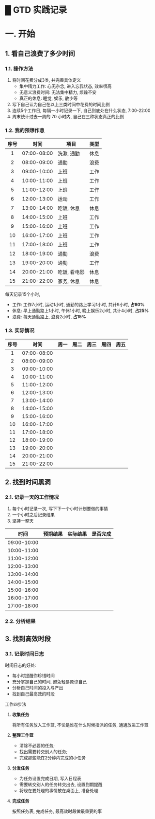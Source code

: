 # █ GTD 实践记录

# 一. 开始

## 1. 看自己浪费了多少时间

### 1.1. 操作方法

1. 将时间花费分成3类, 并完善具体定义
   - 集中精力工作: 心无杂念, 进入忘我状态, 效率很高
   - 无意义浪费时间: 无法集中精力, 烦躁不安
   - 真正的休息: 睡觉, 娱乐, 散步等
2.  写下自己认为自己在以上三类时间中花费的时间比例
3. 连续5个工作日, 每隔一小时记录一下, 自己到底处在什么状态, 7:00-22:00
4. 周末统计过去一周的 70 小时内, 自己在三种状态真正的比例

### 1.2. 我的预想作息

| 序号 |    时间     | 项目         | 类型 |
| :--: | :---------: | ------------ | ---- |
|  1   | 07:00-08:00 | 洗漱, 通勤   | 休息 |
|  2   | 08:00-09:00 | 通勤         | 浪费 |
|  3   | 09:00-10:00 | 上班         | 工作 |
|  4   | 10:00-11:00 | 上班         | 工作 |
|  5   | 11:00-12:00 | 上班         | 工作 |
|  6   | 12:00-13:00 | 运动         | 工作 |
|  7   | 13:00-14:00 | 吃饭, 休息   | 休息 |
|  8   | 14:00-15:00 | 上班         | 工作 |
|  9   | 15:00-16:00 | 上班         | 工作 |
|  10  | 16:00-17:00 | 上班         | 工作 |
|  11  | 17:00-18:00 | 上班         | 工作 |
|  12  | 18:00-19:00 | 通勤         | 浪费 |
|  13  | 19:00-20:00 | 通勤         | 工作 |
|  14  | 20:00-21:00 | 吃饭, 看电影 | 休息 |
|  15  | 21:00-22:00 | 家务, 休息   | 休息 |

每天记录15个小时, 

- 工作: 工作7小时, 运动1小时, 通勤的路上学习1小时, 共计9小时, **占60%**
- 休息: 早上通勤路上1小时, 午休1小时, 晚上娱乐2小时, 共计4小时, **占25%**
- 浪费: 每天通勤路上, 浪费2小时, **占15%**

### 1.3. 实际情况

| 序号 |    时间     | 周一 | 周二 | 周三 | 周四 | 周五 |
| :--: | :---------: | :--: | :--: | :--: | :--: | :--: |
|  1   | 07:00-08:00 |      |      |      |      |      |
|  2   | 08:00-09:00 |      |      |      |      |      |
|  3   | 09:00-10:00 |      |      |      |      |      |
|  4   | 10:00-11:00 |      |      |      |      |      |
|  5   | 11:00-12:00 |      |      |      |      |      |
|  6   | 12:00-13:00 |      |      |      |      |      |
|  7   | 13:00-14:00 |      |      |      |      |      |
|  8   | 14:00-15:00 |      |      |      |      |      |
|  9   | 15:00-16:00 |      |      |      |      |      |
|  10  | 16:00-17:00 |      |      |      |      |      |
|  11  | 17:00-18:00 |      |      |      |      |      |
|  12  | 18:00-19:00 |      |      |      |      |      |
|  13  | 19:00-20:00 |      |      |      |      |      |
|  14  | 20:00-21:00 |      |      |      |      |      |
|  15  | 21:00-22:00 |      |      |      |      |      |

## 2. 找到时间黑洞

### 2.1. 记录一天的工作情况

1. 每个小时记录一次, 写下下一个小时计划要做的事情
2. 一个小时之后记录结果
3. 坚持一整天

|    时间     | 预期结果 | 实际结果 | 是否完成 |
| :---------: | -------- | -------- | -------- |
| 09:00-10:00 |          |          |          |
| 10:00-11:00 |          |          |          |
| 11:00-12:00 |          |          |          |
| 12:00-13:00 |          |          |          |
| 13:00-14:00 |          |          |          |
| 14:00-15:00 |          |          |          |
| 15:00-16:00 |          |          |          |
| 16:00-17:00 |          |          |          |
| 17:00-18:00 |          |          |          |



### 2.2. 分析结果

## 3. 找到高效时段

### 3.1. 记录时间日志

时间日志的好处:

- 每小时提醒你珍惜时间
- 充分掌握自己的时间, 避免轻易原谅自己
- 分析自己时间的投入与产出
- 找到自己最高效的时段

工作四步法

1. **收集任务**

   将所有任务放入工作篮, 不论是谁在什么时候指派的任务, 通通放进工作篮

2. **整理工作篮**

   - 清除不必要的任务; 
   - 找出需要转交别人的任务; 
   - 完成那些能在2分钟内完成的小任务

3. **分发任务**

   - 为任务设置完成日期, 写入日程表
   - 需要转交别人的任务转交出去, 设置到期提醒
   - 将现在要处理的事情放在桌面上, 准备处理

4. **完成任务**

   按照任务表, 完成任务, 最高效时段做最重要的事

